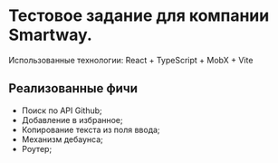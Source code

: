 # Тестовое задание для компании Smartway.

Использованные технологии: React + TypeScript + MobX + Vite

## Реализованные фичи

- Поиск по API Github;
- Добавление в избранное;
- Копирование текста из поля ввода;
- Механизм дебаунса;
- Роутер;
